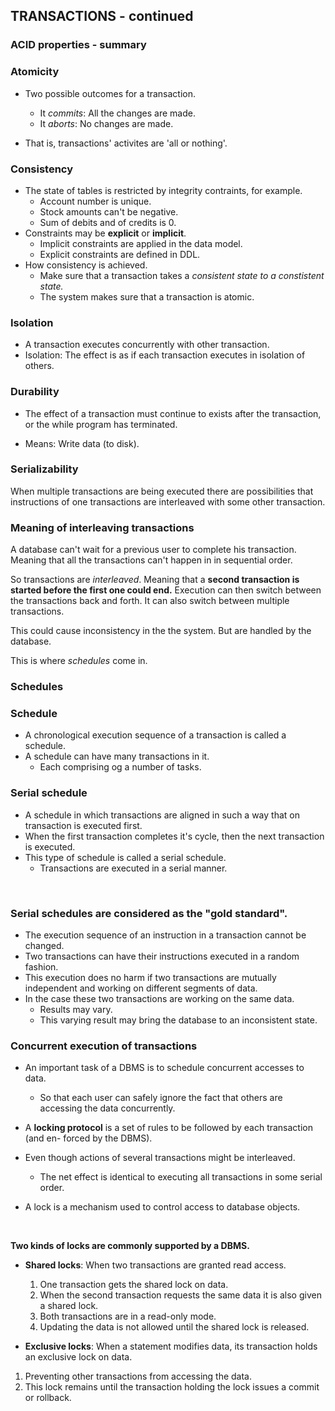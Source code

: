 ## TRANSACTIONS - continued

### ACID properties - summary

### Atomicity
* Two possible outcomes for a transaction.
    * It <i>commits</i>: All the changes are made.
    * It <i>aborts</i>: No changes are made.

* That is, transactions' activites are 'all or nothing'.

### Consistency
* The state of tables is restricted by integrity contraints, for example.
    * Account number is unique.
    * Stock amounts can't be negative.
    * Sum of debits and of credits is 0.
* Constraints may be <b>explicit</b> or <b>implicit</b>.
    * Implicit constraints are applied in the data model.
    * Explicit constraints are defined in DDL.
* How consistency is achieved.
    * Make sure that a transaction takes a 
    <i>consistent state to a constistent state.</i>
    * The system makes sure that a transaction is atomic.

### Isolation
* A transaction executes concurrently with other transaction.
* Isolation: The effect is as if each transaction
  executes in isolation of others.

### Durability
* The effect of a transaction must continue to
  exists after the transaction, or the while program
  has terminated.

* Means: Write data (to disk).

### Serializability

When multiple transactions are being executed there are possibilities
that instructions of one transactions are interleaved with some other
transaction.

### Meaning of interleaving transactions

A database can't wait for a previous user to complete his transaction.
Meaning that all the transactions can't happen in in sequential order.
</br>

So transactions are <i>interleaved</i>. Meaning that a <b>second transaction is started before the first one could end.</b>
Execution can then switch between the transactions back and forth.
It can also switch between multiple transactions.

This could cause inconsistency in the the system. But are handled by the
database.

This is where <i>schedules</i> come in.

### Schedules

### Schedule

* A chronological execution sequence of a transaction is called a schedule.
* A schedule can have many transactions in it.
    * Each comprising og a number of tasks.

### Serial schedule

* A schedule in which transactions are aligned in such a way
  that on transaction is executed first.
* When the first transaction completes it's cycle, then the next transaction
  is executed.
* This type of schedule is called a serial schedule.
    * Transactions are executed in a serial manner.
</br>

### Serial schedules are considered as the "gold standard".

* The execution sequence of an instruction in a transaction cannot be changed.
* Two transactions can have their instructions executed in a random fashion.
* This execution does no harm if two transactions are mutually independent
  and working on different segments of data.
* In the case these two transactions are working on the same data.
    * Results may vary.
    * This varying result may bring the database to an inconsistent state.

### Concurrent execution of transactions

* An important task of a DBMS is to schedule concurrent accesses to data.
    * So that each user can safely ignore the fact that others
      are accessing the data concurrently.

* A <b>locking protocol</b> is a set of rules to be followed by each 
  transaction (and en- forced by the DBMS).

* Even though actions of several transactions might be interleaved.
    * The net effect is identical to executing all transactions in some serial order.

* A lock is a mechanism used to control access to database objects.
</br>

<b>Two kinds of locks are commonly supported by a DBMS.</b>

* <b>Shared locks</b>: When two transactions are granted read access.
    1. One transaction gets the shared lock on data.
    2. When the second transaction requests the same data it is also given a shared lock.
    3. Both transactions are in a read-only mode.
    4. Updating the data is not allowed until the shared lock is released.

* <b>Exclusive locks</b>: When a statement modifies data, its transaction
                          holds an exclusive lock on data.
1. Preventing other transactions from accessing the data.
2. This lock remains until the transaction holding the lock
   issues a commit or rollback.
